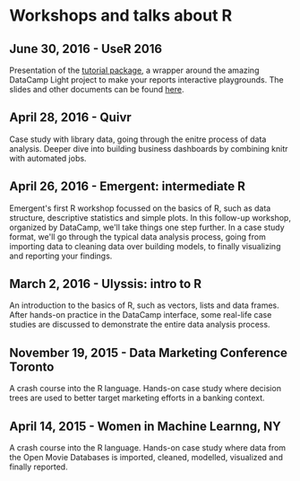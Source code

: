 # Workshops and talks about R

## June 30, 2016 - UseR 2016

Presentation of the [tutorial package](https://github.com/datacamp/tutorial), a wrapper around the amazing DataCamp Light project to make your reports interactive playgrounds. The slides and other documents can be found [here](https://github.com/filipsch/user2016-tutorial).

## April 28, 2016 - Quivr

Case study with library data, going through the enitre process of data analysis. Deeper dive into building business dashboards by combining knitr with automated jobs.

## April 26, 2016 - Emergent: intermediate R

Emergent's first R workshop focussed on the basics of R, such as data structure, descriptive statistics and simple plots. In this follow-up workshop, organized by DataCamp, we'll take things one step further. In a case study format, we'll go through the typical data analysis process, going from importing data to cleaning data over building models, to finally visualizing and reporting your findings.

## March 2, 2016 - Ulyssis: intro to R

An introduction to the basics of R, such as vectors, lists and data frames. After hands-on practice in the DataCamp interface, some real-life case studies are discussed to demonstrate the entire data analysis process.

## November 19, 2015 - Data Marketing Conference Toronto

A crash course into the R language. Hands-on case study where decision trees are used to better target marketing efforts in a banking context.

## April 14, 2015 - Women in Machine Learnng, NY

A crash course into the R language. Hands-on case study where data from the Open Movie Databases is imported, cleaned, modelled, visualized and finally reported.

